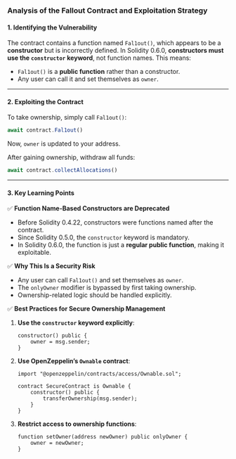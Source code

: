 ### **Analysis of the Fallout Contract and Exploitation Strategy**  

#### **1. Identifying the Vulnerability**  
The contract contains a function named `Fal1out()`, which appears to be a **constructor** but is incorrectly defined. In Solidity 0.6.0, **constructors must use the `constructor` keyword**, not function names. This means:  
- `Fal1out()` is a **public function** rather than a constructor.  
- Any user can call it and set themselves as `owner`.  

---

#### **2. Exploiting the Contract**  
To take ownership, simply call `Fal1out()`:  
```javascript
await contract.Fal1out()
```  
Now, `owner` is updated to your address.  

After gaining ownership, withdraw all funds:  
```javascript
await contract.collectAllocations()
```

---

#### **3. Key Learning Points**  

✅ **Function Name-Based Constructors are Deprecated**  
- Before Solidity 0.4.22, constructors were functions named after the contract.  
- Since Solidity 0.5.0, the `constructor` keyword is mandatory.  
- In Solidity 0.6.0, the function is just a **regular public function**, making it exploitable.  

✅ **Why This Is a Security Risk**  
- Any user can call `Fal1out()` and set themselves as `owner`.  
- The `onlyOwner` modifier is bypassed by first taking ownership.  
- Ownership-related logic should be handled explicitly.  

✅ **Best Practices for Secure Ownership Management**  
1. **Use the `constructor` keyword explicitly**:  
   ```solidity
   constructor() public {
       owner = msg.sender;
   }
   ```  
2. **Use OpenZeppelin’s `Ownable` contract**:  
   ```solidity
   import "@openzeppelin/contracts/access/Ownable.sol";

   contract SecureContract is Ownable {
       constructor() public {
           transferOwnership(msg.sender);
       }
   }
   ```  
3. **Restrict access to ownership functions**:  
   ```solidity
   function setOwner(address newOwner) public onlyOwner {
       owner = newOwner;
   }
   ```  


